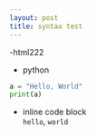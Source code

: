 ```yaml
---
layout: post
title: syntax test
---
```

-html222
<script type="prism-html-markup"> <p> example </p></script>

- python

```python
a = "Hello, World"
print(a)
```

- inline code block<br>
`hello`, `world`
